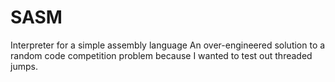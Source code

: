 # SASM
Interpreter for a simple assembly language
An over-engineered solution to a random code competition problem because I wanted to test out threaded jumps.
